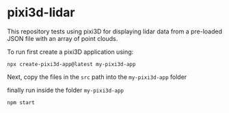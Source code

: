 # pixi3d-lidar

This repository tests using pixi3D for displaying lidar data from a pre-loaded JSON file with an array of point clouds.


To run first create a pixi3D application using:

```shell
npx create-pixi3d-app@latest my-pixi3d-app
```

Next, copy the files in the `src` path into the `my-pixi3d-app` folder

finally run inside the folder `my-pixi3d-app`

```shell
npm start
```
